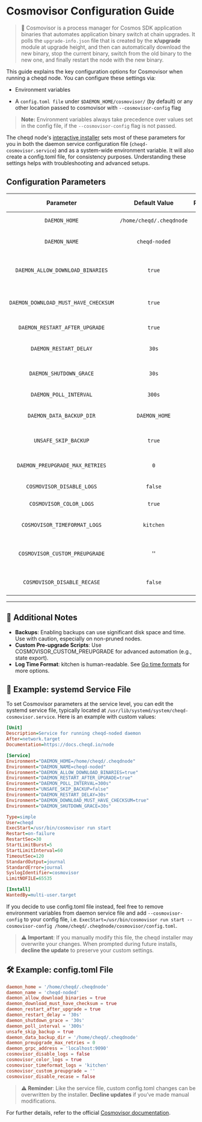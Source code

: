 # Cosmovisor Configuration Guide

> 💬 Cosmovisor is a process manager for Cosmos SDK application binaries that automates application binary switch at chain upgrades. It polls the `upgrade-info.json` file that is created by the **x/upgrade** module at upgrade height, and then can automatically download the new binary, stop the current binary, switch from the old binary to the new one, and finally restart the node with the new binary.

This guide explains the key configuration options for Cosmovisor when running a cheqd node. You can configure these settings via:

* Environment variables

* A `config.toml file` under `$DAEMON_HOME/cosmovisor/` (by default) or any other location passed to cosmovisor with `--cosmovisor-config` flag

> **Note:** Environment variables always take precedence over values set in the config file, if the `--cosmovisor-config` flag is not passed.

The cheqd node's [interactive installer](https://raw.githubusercontent.com/cheqd/cheqd-node/refs/heads/main/installer/installer.py) sets most of these parameters for you in both the daemon service configuration file (`cheqd-cosmovisor.service`) and as a system-wide environment variable. It will also create a config.toml file, for consistency purposes. Understanding these settings helps with troubleshooting and advanced setups.

## Configuration Parameters

| Parameter | Default Value | Required | Description | Set by Installer |
|:---------:|:-------------:|:--------:|:------------|:----------------:|
| `DAEMON_HOME`| `/home/cheqd/.cheqdnode` | Yes | Location of the `cosmovisor/` directory. | ✅ |
| `DAEMON_NAME` | `cheqd-noded` | Yes | Name of the node binary. Usually doesn’t need to change. | ✅ |
| `DAEMON_ALLOW_DOWNLOAD_BINARIES` | `true` | No | Allows Cosmovisor to auto-download upgrade binaries. Recommended to be true. | ✅ |
| `DAEMON_DOWNLOAD_MUST_HAVE_CHECKSUM` | `true` | No | Ensures downloaded binaries have checksums. Always true in cheqd upgrade plans. | ✅ |
| `DAEMON_RESTART_AFTER_UPGRADE` | `true` | No | Automatically restarts node after an upgrade. | ✅ |
| `DAEMON_RESTART_DELAY` | `30s` | No | Delay before restart after upgrade. 0s is fine for most setups. | ✅ |
| `DAEMON_SHUTDOWN_GRACE` | `30s` | No | Grace period for clean shutdown. Helps with safe unattended upgrades. | ✅ |
| `DAEMON_POLL_INTERVAL` | `300s` | No | How often to check for upgrade plans. | ❌ |
| `DAEMON_DATA_BACKUP_DIR` | `DAEMON_HOME`| No | Custom directory for pre-upgrade backups. Requires extra storage. | ❌ |
| `UNSAFE_SKIP_BACKUP` | `true` | No | Set to false to enable auto-backups (slower and storage-heavy). | ✅  |
| `DAEMON_PREUPGRADE_MAX_RETRIES` | `0` | No | Max retries for pre-upgrade hook (exit code 31). | ❌ |
| `COSMOVISOR_DISABLE_LOGS` | `false`| No | Disable Cosmovisor logs (not the node logs). | ❌ |
| `COSMOVISOR_COLOR_LOGS` | `true` | No | Enables colored logs for easier readability. | ❌. |
| `COSMOVISOR_TIMEFORMAT_LOGS` | `kitchen` | No | Time format for logs (e.g., 3:04PM). Other formats: rfc3339, unix, etc. | ❌ |
| `COSMOVISOR_CUSTOM_PREUPGRADE` | '' | No | Path to a custom pre-upgrade script. It should be located under `$DAEMON_HOME/cosmovisor/`. | ❌ |
| `COSMOVISOR_DISABLE_RECASE` | `false` | No | Enforces exact case matching for upgrade plan directories. | ❌ |

---

## 📝 Additional Notes

* **Backups**: Enabling backups can use significant disk space and time. Use with caution, especially on non-pruned nodes.
* **Custom Pre-upgrade Scripts**: Use COSMOVISOR_CUSTOM_PREUPGRADE for advanced automation (e.g., state export).
* **Log Time Format**: kitchen is human-readable. See [Go time formats](https://pkg.go.dev/time#pkg-constants) for more options.

## 🔧 Example: systemd Service File

To set Cosmovisor parameters at the service level, you can edit the systemd service file, typically located at `/usr/lib/systemd/system/cheqd-cosmovisor.service`. Here is an example with custom values:

```ini
[Unit]
Description=Service for running cheqd-noded daemon
After=network.target
Documentation=https://docs.cheqd.io/node

[Service]
Environment="DAEMON_HOME=/home/cheqd/.cheqdnode"
Environment="DAEMON_NAME=cheqd-noded"
Environment="DAEMON_ALLOW_DOWNLOAD_BINARIES=true"
Environment="DAEMON_RESTART_AFTER_UPGRADE=true"
Environment="DAEMON_POLL_INTERVAL=300s"
Environment="UNSAFE_SKIP_BACKUP=false"
Environment="DAEMON_RESTART_DELAY=30s"
Environment="DAEMON_DOWNLOAD_MUST_HAVE_CHECKSUM=true"
Environment="DAEMON_SHUTDOWN_GRACE=30s"

Type=simple
User=cheqd
ExecStart=/usr/bin/cosmovisor run start
Restart=on-failure
RestartSec=30
StartLimitBurst=5
StartLimitInterval=60
TimeoutSec=120
StandardOutput=journal
StandardError=journal
SyslogIdentifier=cosmovisor
LimitNOFILE=65535

[Install]
WantedBy=multi-user.target
```

If you decide to use config.toml file instead, feel free to remove environment variables from daemon service file and add `--cosmovisor-config` to your config file, i.e. `ExecStart=/usr/bin/cosmovisor run start --cosmovisor-config /home/cheqd/.cheqdnode/cosmovisor/config.toml`.

> **⚠️ Important**: If you manually modify this file, the cheqd installer may overwrite your changes. When prompted during future installs, **decline the update** to preserve your custom settings.

## 🛠 Example: config.toml File

```toml
daemon_home = '/home/cheqd/.cheqdnode'
daemon_name = 'cheqd-noded'
daemon_allow_download_binaries = true
daemon_download_must_have_checksum = true
daemon_restart_after_upgrade = true
daemon_restart_delay = '30s'
daemon_shutdown_grace = '30s'
daemon_poll_interval = '300s'
unsafe_skip_backup = true
daemon_data_backup_dir = '/home/cheqd/.cheqdnode'
daemon_preupgrade_max_retries = 0
daemon_grpc_address = 'localhost:9090'
cosmovisor_disable_logs = false
cosmovisor_color_logs = true
cosmovisor_timeformat_logs = 'kitchen'
cosmovisor_custom_preupgrade = ''
cosmovisor_disable_recase = false
```

> **⚠️ Reminder**: Like the service file, custom config.toml changes can be overwritten by the installer. **Decline updates** if you’ve made manual modifications.

For further details, refer to the official [Cosmovisor documentation](https://docs.cosmos.network/main/tooling/cosmovisor).
